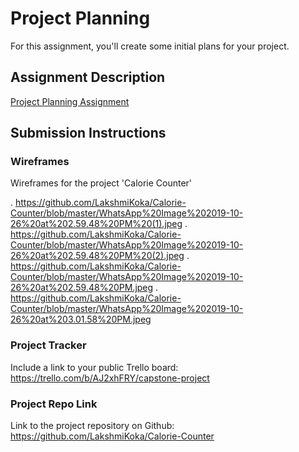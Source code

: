 # Project Planning
For this assignment, you'll create some initial plans for your project.

## Assignment Description
[Project Planning Assignment](https://education.launchcode.org/liftoff/modules/assignments/project-planning)

## Submission Instructions

### Wireframes

Wireframes for the project 'Calorie Counter'

. https://github.com/LakshmiKoka/Calorie-Counter/blob/master/WhatsApp%20Image%202019-10-26%20at%202.59.48%20PM%20(1).jpeg
. https://github.com/LakshmiKoka/Calorie-Counter/blob/master/WhatsApp%20Image%202019-10-26%20at%202.59.48%20PM%20(2).jpeg
. https://github.com/LakshmiKoka/Calorie-Counter/blob/master/WhatsApp%20Image%202019-10-26%20at%202.59.48%20PM.jpeg
. https://github.com/LakshmiKoka/Calorie-Counter/blob/master/WhatsApp%20Image%202019-10-26%20at%203.01.58%20PM.jpeg


### Project Tracker

Include a link to your public Trello board: https://trello.com/b/AJ2xhFRY/capstone-project

### Project Repo Link

Link to the project repository on Github: https://github.com/LakshmiKoka/Calorie-Counter
